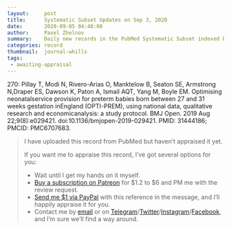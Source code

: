 ```yaml
---
layout:     post
title:      Systematic Subset Updates on Sep 3, 2020
date:       2020-09-05 04:48:00
author:     Pavel Zhelnov
summary:    Daily new records in the PubMed Systematic Subset indexed by Sep 3, 2020.
categories: record
thumbnail:  journal-whills
tags:
 - awaiting-appraisal
---
```

270: Pillay T, Modi N, Rivero-Arias O, Manktelow B, Seaton SE, Armstrong N,Draper ES, Dawson K, Paton A, Ismail AQT, Yang M, Boyle EM. Optimising neonatalservice provision for preterm babies born between 27 and 31 weeks gestation inEngland (OPTI-PREM), using national data, qualitative research and economicanalysis: a study protocol. BMJ Open. 2019 Aug 22;9(8):e029421. doi:10.1136/bmjopen-2019-029421. PMID: 31444186; PMCID: PMC6707683.
> I have uploaded this record from PubMed but haven’t appraised it yet.
>
> If you want me to appraise this record, I’ve got several options for you:
> * Wait until I get my hands on it myself.
> * [Buy a subscription on Patreon](https://patreon.com/zheln) for $1.2 to $6 and PM me with the review request.
> * [Send me $1 via PayPal](https://paypal.me/pjelnov) with this reference in the message, and I’ll happily appraise it for you.
> * Contact me by [email](mailto:pavel@zheln.com) or on [Telegram](https://t.me/drzhelnov)/[Twitter](https://twitter.com/drzhelnov)/[Instagram](https://instagram.com/igzheln)/[Facebook](https://facebook.com/drzhelnov), and I’m sure we’ll find a way around.
